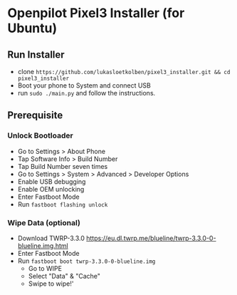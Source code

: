 # Openpilot Pixel3 Installer (for Ubuntu)

## Run Installer
- clone ```https://github.com/lukasloetkolben/pixel3_installer.git && cd pixel3_installer```
- Boot your phone to System and connect USB
- run ```sudo ./main.py``` and follow the instructions.


## Prerequisite
### Unlock Bootloader

- Go to Settings > About Phone
- Tap Software Info > Build Number
- Tap Build Number seven times
- Go to Settings > System > Advanced > Developer Options 
- Enable USB debugging
- Enable OEM unlocking
- Enter Fastboot Mode
- Run ```fastboot flashing unlock```

### Wipe Data (optional)
- Download TWRP-3.3.0 https://eu.dl.twrp.me/blueline/twrp-3.3.0-0-blueline.img.html
- Enter Fastboot Mode
- Run ```fastboot boot twrp-3.3.0-0-blueline.img```
  - Go to WIPE
  - Select "Data" & "Cache"
  - Swipe to wipe!'